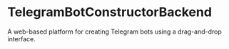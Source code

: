 # TelegramBotConstructorBackend
A web-based platform for creating Telegram bots using a drag-and-drop interface.
